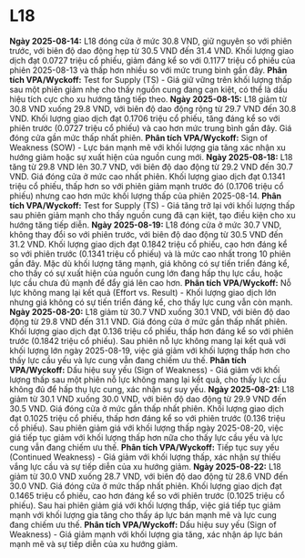 # L18

**Ngày 2025-08-14:** L18 đóng cửa ở mức 30.8 VND, giữ nguyên so với phiên trước, với biên độ dao động hẹp từ 30.5 VND đến 31.4 VND. Khối lượng giao dịch đạt 0.0727 triệu cổ phiếu, giảm đáng kể so với 0.1177 triệu cổ phiếu của phiên 2025-08-13 và thấp hơn nhiều so với mức trung bình gần đây. **Phân tích VPA/Wyckoff:** Test for Supply (TS) - Giá giữ vững trên khối lượng thấp sau một phiên giảm nhẹ cho thấy nguồn cung đang cạn kiệt, có thể là dấu hiệu tích cực cho xu hướng tăng tiếp theo.
**Ngày 2025-08-15:** L18 giảm từ 30.8 VND xuống 29.8 VND, với biên độ dao động rộng từ 29.7 VND đến 30.8 VND. Khối lượng giao dịch đạt 0.1706 triệu cổ phiếu, tăng đáng kể so với phiên trước (0.0727 triệu cổ phiếu) và cao hơn mức trung bình gần đây. Giá đóng cửa gần mức thấp nhất phiên. **Phân tích VPA/Wyckoff:** Sign of Weakness (SOW) - Lực bán mạnh mẽ với khối lượng gia tăng xác nhận xu hướng giảm hoặc sự xuất hiện của nguồn cung mới.
**Ngày 2025-08-18:** L18 tăng từ 29.8 VND lên 30.7 VND, với biên độ dao động từ 29.2 VND đến 30.7 VND. Giá đóng cửa ở mức cao nhất phiên. Khối lượng giao dịch đạt 0.1341 triệu cổ phiếu, thấp hơn so với phiên giảm mạnh trước đó (0.1706 triệu cổ phiếu) nhưng cao hơn mức khối lượng thấp của phiên 2025-08-14. **Phân tích VPA/Wyckoff:** Test for Supply (TS) - Giá tăng trở lại với khối lượng thấp sau phiên giảm mạnh cho thấy nguồn cung đã cạn kiệt, tạo điều kiện cho xu hướng tăng tiếp diễn.
**Ngày 2025-08-19:** L18 đóng cửa ở mức 30.7 VND, không thay đổi so với phiên trước, với biên độ dao động từ 30.5 VND đến 31.2 VND. Khối lượng giao dịch đạt 0.1842 triệu cổ phiếu, cao hơn đáng kể so với phiên trước (0.1341 triệu cổ phiếu) và là mức cao nhất trong 10 phiên gần đây. Mặc dù khối lượng tăng mạnh, giá không có sự tiến triển đáng kể, cho thấy có sự xuất hiện của nguồn cung lớn đang hấp thụ lực cầu, hoặc lực cầu chưa đủ mạnh để đẩy giá lên cao hơn. **Phân tích VPA/Wyckoff:** Nỗ lực không mang lại kết quả (Effort vs. Result) - Khối lượng giao dịch lớn nhưng giá không có sự tiến triển đáng kể, cho thấy lực cung vẫn còn mạnh.
**Ngày 2025-08-20:** L18 giảm từ 30.7 VND xuống 30.1 VND, với biên độ dao động từ 29.8 VND đến 31.1 VND. Giá đóng cửa ở mức gần thấp nhất phiên. Khối lượng giao dịch đạt 0.136 triệu cổ phiếu, thấp hơn đáng kể so với phiên trước (0.1842 triệu cổ phiếu). Sau phiên nỗ lực không mang lại kết quả với khối lượng lớn ngày 2025-08-19, việc giá giảm với khối lượng thấp hơn cho thấy lực cầu yếu và lực cung vẫn đang chiếm ưu thế. **Phân tích VPA/Wyckoff:** Dấu hiệu suy yếu (Sign of Weakness) - Giá giảm với khối lượng thấp sau một phiên nỗ lực không mang lại kết quả, cho thấy lực cầu không đủ để hấp thụ lực cung, xác nhận sự suy yếu.
**Ngày 2025-08-21:** L18 giảm từ 30.1 VND xuống 30.0 VND, với biên độ dao động từ 29.9 VND đến 30.5 VND. Giá đóng cửa ở mức gần thấp nhất phiên. Khối lượng giao dịch đạt 0.1025 triệu cổ phiếu, thấp hơn đáng kể so với phiên trước (0.136 triệu cổ phiếu). Sau phiên giảm giá với khối lượng thấp ngày 2025-08-20, việc giá tiếp tục giảm với khối lượng thấp hơn nữa cho thấy lực cầu yếu và lực cung vẫn đang chiếm ưu thế. **Phân tích VPA/Wyckoff:** Tiếp tục suy yếu (Continued Weakness) - Giá giảm với khối lượng thấp, xác nhận sự thiếu vắng lực cầu và sự tiếp diễn của xu hướng giảm.
**Ngày 2025-08-22:** L18 giảm từ 30.0 VND xuống 28.7 VND, với biên độ dao động từ 28.6 VND đến 30.0 VND. Giá đóng cửa ở mức thấp nhất phiên. Khối lượng giao dịch đạt 0.1465 triệu cổ phiếu, cao hơn đáng kể so với phiên trước (0.1025 triệu cổ phiếu). Sau hai phiên giảm giá với khối lượng thấp, việc giá tiếp tục giảm mạnh với khối lượng gia tăng cho thấy áp lực bán mạnh mẽ và lực cung đang chiếm ưu thế. **Phân tích VPA/Wyckoff:** Dấu hiệu suy yếu (Sign of Weakness) - Giá giảm mạnh với khối lượng gia tăng, xác nhận áp lực bán mạnh mẽ và sự tiếp diễn của xu hướng giảm.

